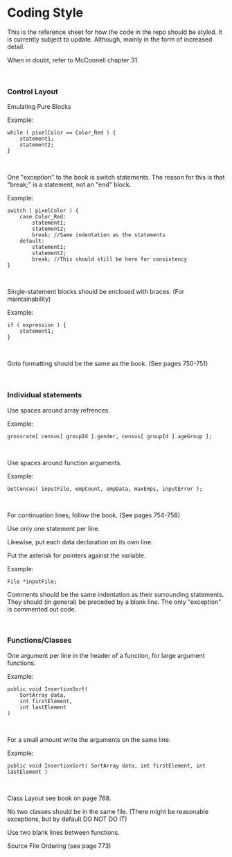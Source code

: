 # Coding Style #

This is the reference sheet for how the code in the repo should be styled. 
It is currently subject to update. Although, mainly in the form of increased detail.

When in doubt, refer to McConnell chapter 31.

&nbsp;

### Control Layout ###
Emulating Pure Blocks

Example:

```
while ( pixelColor == Color_Red ) {
    statement1;
    statement2;
}
```

&nbsp;

One "exception" to the book is switch statements. The reason for this is that "break;" is a statement, not an "end" block.

Example:

```
switch ( pixelColor ) {
    case Color_Red:
        statement1;
        statement2;
        break; //Same indentation as the statements
    default:
        statement1;
        statement2;
        break; //This should still be here for consistency
}
```

&nbsp;

Single-statement blocks should be enclosed with braces. (For maintainability)

Example:

```
if ( expression ) {
    statement1;
}
```

&nbsp;

Goto formatting should be the same as the book. (See pages 750-751)

&nbsp;

### Individual statements ###
Use spaces around array refrences.

Example:

```
grossrate[ census[ groupId ].gender, census[ groupId ].ageGroup ];
```

&nbsp;

Use spaces around function arguments.

Example:

```
GetCensus( inputFile, empCount, empData, maxEmps, inputError );
```

&nbsp;

For continuation lines, follow the book. (See pages 754-758)

Use only one statement per line.

Likewise, put each data declaration on its own line.

Put the asterisk for pointers against the variable.

Example:

```
File *inputFile;
```


Comments should be the same indentation as their surrounding statements. They should (in general) be preceded by a blank line.
The only "exception" is commented out code.

&nbsp;

### Functions/Classes ###
One argument per line in the header of a function, for large argument functions. 

Example:

```
public void InsertionSort(
    SortArray data,
    int firstElement,
    int lastElement
)
```

&nbsp;

For a small amount write the arguments on the same line.

Example:

```
public void InsertionSort( SortArray data, int firstElement, int lastElement )
```

&nbsp;

Class Layout see book on page 768.

No two classes should be in the same file. (There might be reasonable exceptions, but by default DO NOT DO IT)

Use two blank lines between functions.

Source File Ordering (see page 773)
